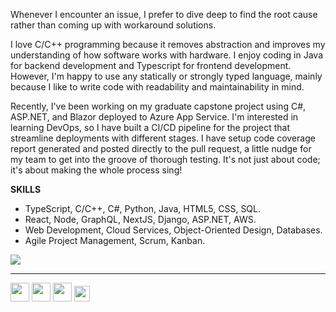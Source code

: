 Whenever I encounter an issue, I prefer to dive deep to find the root cause rather than coming up with workaround solutions. 

I love C/C++ programming because it removes abstraction and improves my understanding of how software works with hardware. I enjoy coding in Java for backend development and Typescript for frontend development. However, I'm happy to use any statically or strongly typed language, mainly because I like to write code with readability and maintainability in mind. 

Recently, I've been working on my graduate capstone project using C#, ASP.NET, and Blazor deployed to Azure App Service. I'm interested in learning DevOps, so I have built a CI/CD pipeline for the project that streamline deployments with different stages. I have setup code coverage report generated and posted directly to the pull request, a little nudge for my team to get into the groove of thorough testing. It's not just about code; it's about making the whole process sing!

**SKILLS**
- TypeScript, C/C++, C#, Python, Java, HTML5, CSS, SQL. 
- React, Node, GraphQL, NextJS, Django, ASP.NET, AWS. 
- Web Development, Cloud Services, Object-Oriented Design, Databases. 
- Agile Project Management, Scrum, Kanban. 

<img src="https://github-readme-stats.vercel.app/api/top-langs/?username=ducmvo&layout=compact&custom_title=LANGUAGES&title_color=740627&text_color=c8d0d8&icon_color=24292e&bg_color=0d1118&hide_progress=true&hide_border=true" />

___
[<img src="https://img.icons8.com/material-rounded/50/000000/new-post.png" width="30"/>](mailto:dvo4@seattleu.com)  [<img src="https://img.icons8.com/ios-filled/50/000000/github.png" width="30"/>](https://github.com/ducmvo/)  [<img src="https://img.icons8.com/ios-filled/50/000000/linkedin.png" width="30"/>](https://www.linkedin.com/in/ducmvo/)  [<img src="https://www.svgrepo.com/show/266221/resume-portfolio.svg" height="25"/>](https://ducmvo.github.io/portfolio/)

<!--
**ducmvo/ducmvo** is a ✨ _special_ ✨ repository because its `README.md` (this file) appears on your GitHub profile.

Here are some ideas to get you started:

- 🔭 I’m currently working on ...
- 🌱 I’m currently learning ...
- 👯 I’m looking to collaborate on ...
- 🤔 I’m looking for help with ...
- 💬 Ask me about ...
- 📫 How to reach me: ...
- 😄 Pronouns: ...
- ⚡ Fun fact: ...
-->
